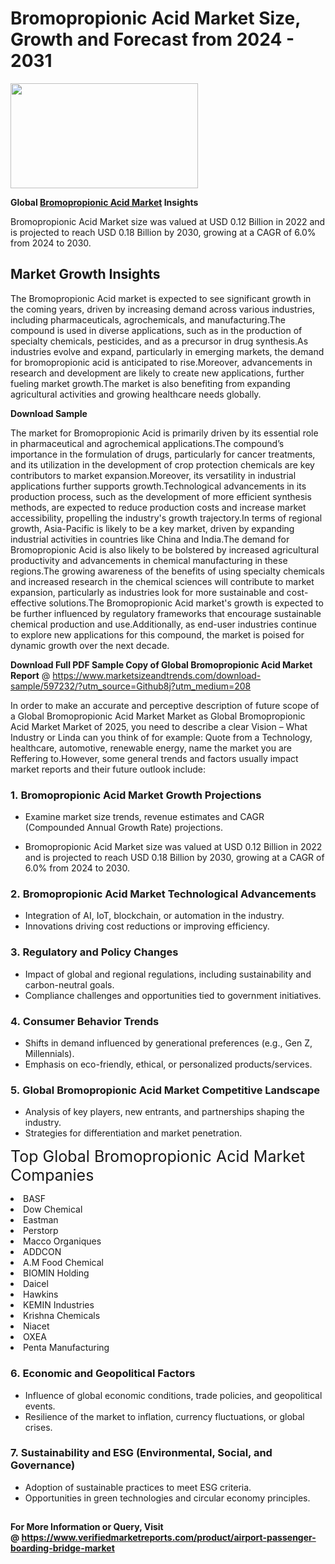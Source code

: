 <H1>Bromopropionic Acid Market Size, Growth and Forecast from 2024 - 2031</H1><img class="aligncenter size-medium wp-image-584254" src="https://thirdeyenews.in/wp-content/uploads/2024/09/Global-Market-Research-300x168.jpeg" alt="" width="300" height="168" /><p><strong>Global&nbsp;<a href="https://www.marketsizeandtrends.com/download-sample/597232/?utm_source=Github8j?utm_medium=208">Bromopropionic Acid Market</a> Insights</strong></p><p>Bromopropionic Acid Market size was valued at USD 0.12 Billion in 2022 and is projected to reach USD 0.18 Billion by 2030, growing at a CAGR of 6.0% from 2024 to 2030.</p><p><h2>Market Growth Insights</h2> <p>The Bromopropionic Acid market is expected to see significant growth in the coming years, driven by increasing demand across various industries, including pharmaceuticals, agrochemicals, and manufacturing.The compound is used in diverse applications, such as in the production of specialty chemicals, pesticides, and as a precursor in drug synthesis.As industries evolve and expand, particularly in emerging markets, the demand for bromopropionic acid is anticipated to rise.Moreover, advancements in research and development are likely to create new applications, further fueling market growth.The market is also benefiting from expanding agricultural activities and growing healthcare needs globally.</p> <p><strong>Download Sample</strong></p> <p>The market for Bromopropionic Acid is primarily driven by its essential role in pharmaceutical and agrochemical applications.The compound’s importance in the formulation of drugs, particularly for cancer treatments, and its utilization in the development of crop protection chemicals are key contributors to market expansion.Moreover, its versatility in industrial applications further supports growth.Technological advancements in its production process, such as the development of more efficient synthesis methods, are expected to reduce production costs and increase market accessibility, propelling the industry's growth trajectory.In terms of regional growth, Asia-Pacific is likely to be a key market, driven by expanding industrial activities in countries like China and India.The demand for Bromopropionic Acid is also likely to be bolstered by increased agricultural productivity and advancements in chemical manufacturing in these regions.The growing awareness of the benefits of using specialty chemicals and increased research in the chemical sciences will contribute to market expansion, particularly as industries look for more sustainable and cost-effective solutions.The Bromopropionic Acid market's growth is expected to be further influenced by regulatory frameworks that encourage sustainable chemical production and use.Additionally, as end-user industries continue to explore new applications for this compound, the market is poised for dynamic growth over the next decade.</p> <p><span class=""><strong>Download Full PDF Sample Copy of Global Bromopropionic Acid Market Report</strong> @ <a href="https://www.marketsizeandtrends.com/download-sample/597232/?utm_source=Github8j?utm_medium=208" target="_blank">https://www.marketsizeandtrends.com/download-sample/597232/?utm_source=Github8j?utm_medium=208</a></span></p><p>In order to make an accurate and perceptive description of future scope of a Global&nbsp;Bromopropionic Acid Market Market as Global&nbsp;Bromopropionic Acid Market Market of 2025, you need to describe a clear Vision &ndash; What Industry or Linda can you think of for example: Quote from a Technology, healthcare, automotive, renewable energy, name the market you are Reffering to.However, some general trends and factors usually impact market reports and their future outlook include:</p><h3>1.&nbsp;<strong>Bromopropionic Acid Market Growth Projections</strong></h3><ul><li>Examine market size trends, revenue estimates and CAGR (Compounded Annual Growth Rate) projections.</li><li><p>Bromopropionic Acid Market size was valued at USD 0.12 Billion in 2022 and is projected to reach USD 0.18 Billion by 2030, growing at a CAGR of 6.0% from 2024 to 2030.</p></li></ul><h3>2.&nbsp;<strong>Bromopropionic Acid Market Technological Advancements</strong></h3><ul><li>Integration of AI, IoT, blockchain, or automation in the industry.</li><li>Innovations driving cost reductions or improving efficiency.</li></ul><h3>3.&nbsp;<strong>Regulatory and Policy Changes</strong></h3><ul><li>Impact of global and regional regulations, including sustainability and carbon-neutral goals.</li><li>Compliance challenges and opportunities tied to government initiatives.</li></ul><h3>4.&nbsp;<strong>Consumer Behavior Trends</strong></h3><ul><li>Shifts in demand influenced by generational preferences (e.g., Gen Z, Millennials).</li><li>Emphasis on eco-friendly, ethical, or personalized products/services.</li></ul><h3>5.&nbsp;<strong>Global Bromopropionic Acid Market Competitive Landscape</strong></h3><ul><li>Analysis of key players, new entrants, and partnerships shaping the industry.</li><li>Strategies for differentiation and market penetration.</li></ul><p data-pm-slice="1 1 []"><span style="color: inherit; font-family: inherit; font-size: 25px;">Top Global Bromopropionic Acid Market Companies</span></p><div class="" data-test-id=""><p><li>BASF</li><li> Dow Chemical</li><li> Eastman</li><li> Perstorp</li><li> Macco Organiques</li><li> ADDCON</li><li> A.M Food Chemical</li><li> BIOMIN Holding</li><li> Daicel</li><li> Hawkins</li><li> KEMIN Industries</li><li> Krishna Chemicals</li><li> Niacet</li><li> OXEA</li><li> Penta Manufacturing</li></p></div><h3>6.&nbsp;<strong>Economic and Geopolitical Factors</strong></h3><ul><li>Influence of global economic conditions, trade policies, and geopolitical events.</li><li>Resilience of the market to inflation, currency fluctuations, or global crises.</li></ul><h3>7.&nbsp;<strong>Sustainability and ESG (Environmental, Social, and Governance)</strong></h3><ul><li>Adoption of sustainable practices to meet ESG criteria.</li><li>Opportunities in green technologies and circular economy principles.</li></ul><h2><strong style="font-size: 14px;">For More Information or Query, Visit @&nbsp;</strong><a style="background-color: #ffffff; font-size: 14px;" href="https://www.marketsizeandtrends.com/report/bromopropionic-acid-market/" target="_blank">https://www.verifiedmarketreports.com/product/airport-passenger-boarding-bridge-market</a></h2>